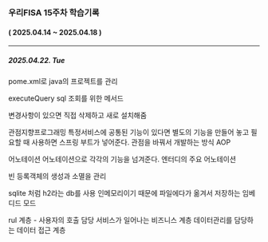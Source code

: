 ### 우리FISA 15주차 학습기록

#### ( 2025.04.14 ~ 2025.04.18 )

---

##### 2025.04.22. Tue

pome.xml로 java의 프로젝트를 관리

executeQuery sql 조회를 위한 메서드

변경사항이 있으면 직접 삭제하고 새로 설치해줌

관점지향프로그래밍
특정서비스에 공통된 기능이 있다면 별도의 기능을 만들어 놓고 필요할 때 사용하면 스프링 부트가 넣어준다.
관점을 바꿔서 개발하는 방식 AOP



어노테이션
어노테이션으로 각각의 기능을 넘겨준다.
엔터디의 주요 어노테이션

빈
등록객체의 생성과 소멸을 관리

sqlite 처럼 h2라는 db를 사용
인메모리이기 때문에 파일에다가 옮겨서 저장하는 임베디드 모드

rul 계층 - 사용자의 호출 담당
서비스가 일어나는 비즈니스 계층
데이터관리를 담당하는 데이터 접근 계층




